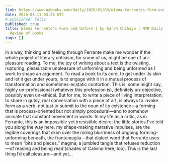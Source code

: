 ```yaml
---
link: https://www.nybooks.com/daily/2020/01/03/elena-ferrantes-form-and-unform/
date: 2020-01-11 03:26 UTC
# published: false
published: true
title: Elena Ferrante's Form and Unform | by Sarah Chihaya | NYR Daily | The New York
  Review of Books
tags: []
---
```


In a way, thinking and feeling through Ferrante make me wonder if the whole project of literary criticism, for some of us, might be one of un-pleasure reading. To me, the joy of writing about a text is the twisting, rupturing, pleasurable unpleasure of unforming and being unformed as I work to shape an argument. To read a book to its core, to get under its skin and let it get under yours, is to engage with it in a mutual process of transformation and sometimes-ecstatic contortion. This is, some might say, highly un-professional (whatever this profession is), definitely un-objective, possibly even un-ethical. But for me, to write a piece of living interpretation, to share in gutsy, real conversation with a piece of art, is always to invoke form as a verb, not just to submit to the noun of its existence—a forming that is process-oriented but not simply procedural—and to somehow animate that constant movement in words. In my life as a critic, as in Ferrante, this is an impossible yet irresistible desire: the little stories I’ve told you along the way here, my shape-making narrative impulses, are the legible coverings that skim over the roiling blurriness of ongoing forming-unforming beneath, the frantumaglia—that dialect word that Ferrante uses to mean “bits and pieces,” magma, a jumbled tangle that refuses reduction—of reading and being read (shades of Calvino here, too). This is the last thing I’d call pleasure—and yet…
